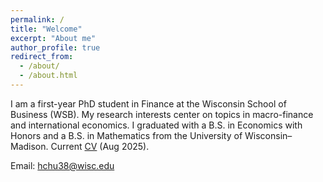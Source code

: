 ```yaml
---
permalink: /
title: "Welcome"
excerpt: "About me"
author_profile: true
redirect_from: 
  - /about/
  - /about.html
---
```


I am a first-year PhD student in Finance at the Wisconsin School of Business (WSB). My research interests center on topics in macro-finance and international economics. I graduated with a B.S. in Economics with Honors and a B.S. in Mathematics from the University of Wisconsin–Madison. Current <a href="/files/EricHsienchenChu_CV_PhD.pdf" target="_blank">CV</a> (Aug 2025).

Email: <a href="mailto:hchu38@wisc.edu">hchu38@wisc.edu</a>

<meta name="google-site-verification" content="JZJipXOKsAkyeXkI7YadTZj2YEOMBdSFy5SWF1x0418" />
